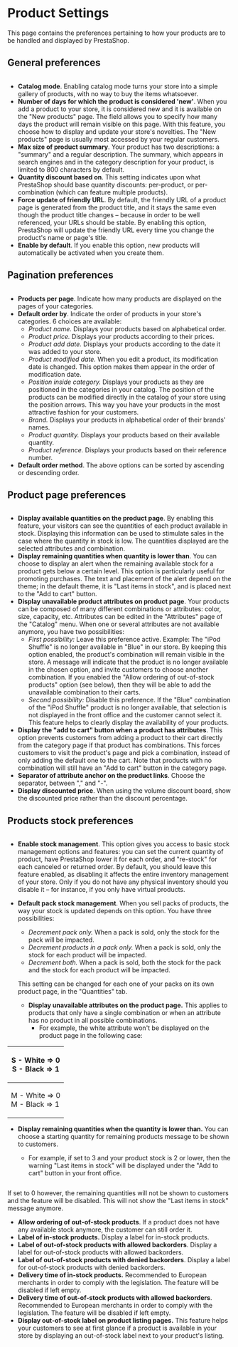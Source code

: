 # Product Settings

This page contains the preferences pertaining to how your products are to be handled and displayed by PrestaShop.

## General preferences <a href="#productsettings-generalpreferences" id="productsettings-generalpreferences"></a>

<figure><img src="../../../.gitbook/assets/image (13).png" alt=""><figcaption></figcaption></figure>

* **Catalog mode**. Enabling catalog mode turns your store into a simple gallery of products, with no way to buy the items whatsoever.
* **Number of days for which the product is considered 'new'**. When you add a product to your store, it is considered new and it is available on the "New products" page. The field allows you to specify how many days the product will remain visible on this page. With this feature, you choose how to display and update your store's novelties. The "New products" page is usually most accessed by your regular customers.
* **Max size of product summary**. Your product has two descriptions: a "summary" and a regular description. The summary, which appears in search engines and in the category description for your product, is limited to 800 characters by default.
* **Quantity discount based on**. This setting indicates upon what PrestaShop should base quantity discounts: per-product, or per-combination (which can feature multiple products).
* **Force update of friendly URL**. By default, the friendly URL of a product page is generated from the product title, and it stays the same even though the product title changes – because in order to be well referenced, your URLs should be stable. By enabling this option, PrestaShop will update the friendly URL every time you change the product's name or page's title.
* **Enable by default**.  If you enable this option, new products will automatically be activated when you create them.

## Pagination preferences <a href="#productsettings-paginationpreferences" id="productsettings-paginationpreferences"></a>

<figure><img src="../../../.gitbook/assets/image (18).png" alt=""><figcaption></figcaption></figure>

* **Products per page**. Indicate how many products are displayed on the pages of your categories.
* **Default order by**. Indicate the order of products in your store's categories. 6 choices are available:
  * _Product name._ Displays your products based on alphabetical order.
  * _Product price._ Displays your products according to their prices.
  * _Product add date._ Displays your products according to the date it was added to your store.
  * _Product modified date._ When you edit a product, its modification date is changed. This option makes them appear in the order of modification date.
  * _Position inside category._ Displays your products as they are positioned in the categories in your catalog. The position of the products can be modified directly in the catalog of your store using the position arrows. This way you have your products in the most attractive fashion for your customers.
  * _Brand._ Displays your products in alphabetical order of their brands' names.
  * _Product quantity._ Displays your products based on their available quantity.
  * _Product reference._ Displays your products based on their reference number.
* **Default order method**. The above options can be sorted by ascending or descending order.

## Product page preferences <a href="#productsettings-productpagepreferences" id="productsettings-productpagepreferences"></a>

<figure><img src="../../../.gitbook/assets/image (20).png" alt=""><figcaption></figcaption></figure>

* **Display available quantities on the product page**. By enabling this feature, your visitors can see the quantities of each product available in stock. Displaying this information can be used to stimulate sales in the case where the quantity in stock is low. The quantities displayed are the selected attributes and combination.
* **Display remaining quantities when quantity is lower than**. You can choose to display an alert when the remaining available stock for a product gets below a certain level. This option is particularly useful for promoting purchases. The text and placement of the alert depend on the theme; in the default theme, it is "Last items in stock", and is placed next to the "Add to cart" button.
* **Display unavailable product attributes on product page**. Your products can be composed of many different combinations or attributes: color, size, capacity, etc. Attributes can be edited in the "Attributes" page of the "Catalog" menu. When one or several attributes are not available anymore, you have two possibilities:
  * _First possibility:_ Leave this preference active. Example: The "iPod Shuffle" is no longer available in "Blue" in our store. By keeping this option enabled, the product's combination will remain visible in the store. A message will indicate that the product is no longer available in the chosen option, and invite customers to choose another combination. If you enabled the "Allow ordering of out-of-stock products" option (see below), then they will be able to add the unavailable combination to their carts.
  * _Second possibility:_ Disable this preference. If the "Blue" combination of the "iPod Shuffle" product is no longer available, that selection is not displayed in the front office and the customer cannot select it. This feature helps to clearly display the availability of your products.
* **Display the "add to cart" button when a product has attributes**. This option prevents customers from adding a product to their cart directly from the category page if that product has combinations. This forces customers to visit the product's page and pick a combination, instead of only adding the default one to the cart. Note that products with no combination will still have an "Add to cart" button in the category page.
* **Separator of attribute anchor on the product links**. Choose the separator, between "," and "-".
* **Display discounted price**. When using the volume discount board, show the discounted price rather than the discount percentage.

## Products stock preferences <a href="#productsettings-productsstockpreferences" id="productsettings-productsstockpreferences"></a>

<figure><img src="../../../.gitbook/assets/image (12).png" alt=""><figcaption></figcaption></figure>

* **Enable stock management**. This option gives you access to basic stock management options and features: you can set the current quantity of product, have PrestaShop lower it for each order, and "re-stock" for each canceled or returned order. By default, you should leave this feature enabled, as disabling it affects the entire inventory management of your store. Only if you do not have any physical inventory should you disable it – for instance, if you only have virtual products.
*   **Default pack stock management**. When you sell packs of products, the way your stock is updated depends on this option. You have three possibilities:

    * _Decrement pack only._ When a pack is sold, only the stock for the pack will be impacted.
    * _Decrement products in a pack only._ When a pack is sold, only the stock for each product will be impacted.
    * _Decrement both._ When a pack is sold, both the stock for the pack and the stock for each product will be impacted.

    This setting can be changed for each one of your packs on its own product page, in the "Quantities" tab.

    * **Display unavailable attributes on the product page.** This applies to products that only have a single combination or when an attribute has no product in all possible combinations.
      * For example, the white attribute won't be displayed on the product page in the following case:

| <p>S - White => 0<br>S - Black => 1</p> |
| --------------------------------------- |
| <p>M - White => 0<br>M - Black => 1</p> |

*   **Display remaining quantities when the quantity is lower than.** You can choose a starting quantity for remaining products message to be shown to customers.&#x20;

    * For example, if set to 3 and your product stock is 2 or lower, then the warning "Last items in stock" will be displayed under the "Add to cart" button in your front office.

    &#x20;

    <figure><img src="../../../.gitbook/assets/image (2).png" alt=""><figcaption></figcaption></figure>

If set to 0 however, the remaining quantities will not be shown to customers and the feature will be disabled. This will not show the "Last items in stock" message anymore.

* **Allow ordering of out-of-stock products**. If a product does not have any available stock anymore, the customer can still order it.
* **Label of in-stock products.** Display a label for in-stock products.
* **Label of out-of-stock products with allowed backorders**. Display a label for out-of-stock products with allowed backorders.
* **Label of out-of-stock products with denied backorders**. Display a label for out-of-stock products with denied backorders.&#x20;
* **Delivery time of in-stock products.** Recommended to European merchants in order to comply with the legislation. The feature will be disabled if left empty.
* **Delivery time of out-of-stock products with allowed backorders**. Recommended to European merchants in order to comply with the legislation. The feature will be disabled if left empty.
* **Display out-of-stock label on product listing pages.** This feature helps your customers to see at first glance if a product is available in your store by displaying an out-of-stock label next to your product's listing.

<figure><img src="../../../.gitbook/assets/image (1).png" alt=""><figcaption></figcaption></figure>
